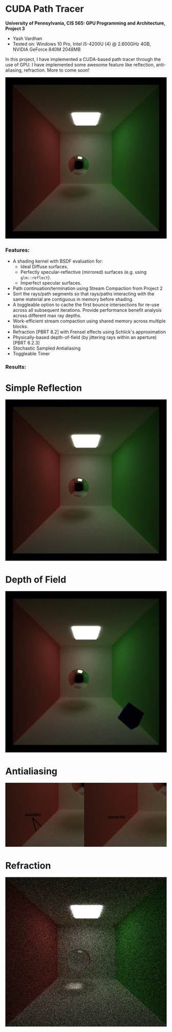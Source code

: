 CUDA Path Tracer
================

**University of Pennsylvania, CIS 565: GPU Programming and Architecture, Project 3**

* Yash Vardhan
* Tested on: Windows 10 Pro, Intel i5-4200U (4) @ 2.600GHz 4GB, NVIDIA GeForce 840M 2048MB

In this project, I have implemented a CUDA-based path tracer through the use  of GPU. I have implemented some awesome feature like reflection, anti-aliasing, refraction. More to come soon!

![](img/reflection.png)

### Features:
* A shading kernel with BSDF evaluation for:
  * Ideal Diffuse surfaces.
  * Perfectly specular-reflective (mirrored) surfaces (e.g. using `glm::reflect`).
  * Imperfect specular surfaces.
* Path continuation/termination using Stream Compaction from Project 2
* Sort the rays/path segments so that rays/paths interacting with the same material
  are contiguous in memory before shading.
* A toggleable option to cache the first bounce intersections for re-use across all
subsequent iterations. Provide performance benefit analysis across different
max ray depths.
* Work-efficient stream compaction using shared memory across multiple blocks.
* Refraction [PBRT 8.2] with Frensel effects using Schlick's approximation
* Physically-based depth-of-field (by jittering rays within an aperture) [PBRT 6.2.3]
* Stochastic Sampled Antialiasing
* Toggleable Timer

### Results:

# Simple Reflection

![](img/reflection.png)

# Depth of Field

![](img/dof.png)

# Antialiasing

![](img/antialiasing.png)

# Refraction

![](img/refraction.png)